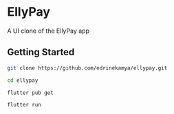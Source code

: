 # EllyPay

A UI clone of the EllyPay app

## Getting Started

```bash
git clone https://github.com/edrinekamya/ellypay.git

cd ellypay

flutter pub get

flutter run
